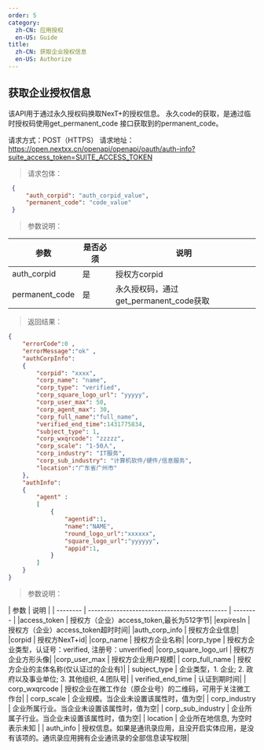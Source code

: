 ```yaml
---
order: 5
category:
  zh-CN: 应用授权
  en-US: Guide
title: 
  zh-CN: 获取企业授权信息
  en-US: Authorize
---
```


## 获取企业授权信息  
该API用于通过永久授权码换取NexT+的授权信息。 永久code的获取，是通过临时授权码使用get_permanent_code 接口获取到的permanent_code。

请求方式：POST（HTTPS）
请求地址： https://open.nextxx.cn/openapi/openapi/oauth/auth-info?suite_access_token=SUITE_ACCESS_TOKEN

> 请求包体：
>
```json
 {
     "auth_corpid": "auth_corpid_value",
     "permanent_code": "code_value"
 }
 ```
>
> 参数说明：

| 参数 | 是否必须 | 说明 |
| --------    | -------------------------------------------- | -------- |
| auth_corpid | 是 | 授权方corpid |
| permanent_code | 是 | 永久授权码，通过get_permanent_code获取 |

>返回结果：
```json
{
    "errorCode":0 ,
    "errorMessage":"ok" ,
    "authCorpInfo": 
    {
        "corpid": "xxxx",
        "corp_name": "name",
        "corp_type": "verified",
        "corp_square_logo_url": "yyyyy",
        "corp_user_max": 50,
        "corp_agent_max": 30,
        "corp_full_name":"full_name",
        "verified_end_time":1431775834,
        "subject_type": 1,
        "corp_wxqrcode": "zzzzz",
        "corp_scale": "1-50人",
        "corp_industry": "IT服务",
        "corp_sub_industry": "计算机软件/硬件/信息服务",
        "location":"广东省广州市"
    },
    "authInfo":
    {
        "agent" :
        [
            {
                "agentid":1,
                "name":"NAME",
                "round_logo_url":"xxxxxx",
                "square_logo_url":"yyyyyy",
                "appid":1,
            }
        ]
    }
}
```

> 参数说明：

| 参数 | 说明 |
| --------    | -------------------------------------------- | -------- |
|access_token | 授权方（企业）access_token,最长为512字节|
|expiresIn | 授权方（企业）access_token超时时间|
|auth_corp_info | 授权方企业信息|
|corpid | 授权方NexT+id|
|corp_name | 授权方企业名称|
|corp_type | 授权方企业类型，认证号：verified, 注册号：unverified|
|corp_square_logo_url | 授权方企业方形头像|
|corp_user_max | 授权方企业用户规模|
| corp_full_name | 授权方企业的主体名称(仅认证过的企业有)|
| subject_type | 企业类型，1. 企业; 2. 政府以及事业单位; 3. 其他组织, 4.团队号|
| verified_end_time | 认证到期时间|
| corp_wxqrcode | 授权企业在微工作台（原企业号）的二维码，可用于关注微工作台|
| corp_scale | 企业规模。当企业未设置该属性时，值为空|
| corp_industry | 企业所属行业。当企业未设置该属性时，值为空|
| corp_sub_industry | 企业所属子行业。当企业未设置该属性时，值为空|
| location | 企业所在地信息, 为空时表示未知 |
| auth_info | 授权信息。如果是通讯录应用，且没开启实体应用，是没有该项的。通讯录应用拥有企业通讯录的全部信息读写权限|
